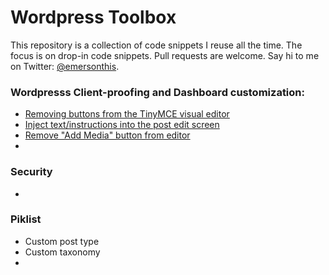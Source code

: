 # Wordpress Toolbox
This repository is a collection of code snippets I reuse all the time. The focus is on drop-in code snippets. Pull requests are welcome. Say hi to me on Twitter: [@emersonthis](https://twitter.com/emersonthis).

### Wordpresss Client-proofing and Dashboard customization:
* [Removing buttons from the TinyMCE visual editor](http://codex.wordpress.org/Plugin_API/Filter_Reference/mce_buttons,_mce_buttons_2,_mce_buttons_3,_mce_buttons_4)
* [Inject text/instructions into the post edit screen](https://github.com/emersonthis/wordpress-toolbox/blob/master/add-content-to-edit-screen.php)
* [Remove "Add Media" button from editor](https://github.com/emersonthis/wordpress-toolbox/blob/master/remove-add-media-button.php)
* 
### Security
*

### Piklist
* Custom post type
* Custom taxonomy
* 
